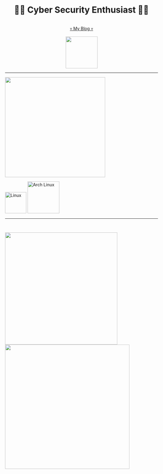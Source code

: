 <!-- <p align="right"> <img src="https://komarev.com/ghpvc/?username=a-krkc&label=Profile%20views&color=0e75b6&style=flat" alt="a-krkc" /> </p> -->

<!--[![Typing SVG](https://readme-typing-svg.demolab.com?font=Fira+Code&weight=500&size=30&pause=1000&center=true&vCenter=true&width=1000&lines=Hi+There!+👋🏼;+Welcome+To+My+Playground!)](https://git.io/typing-svg) -->

<h1 align="center"> 👨‍💻 Cyber Security Enthusiast 👨‍💻 </h1>
<br>
<div align="center">
     <a href="https://a-abakus.github.io/" target="_blank">💀 My Blog 💀</a>
</div>
<br>
<div align="center"> 
     <a href="https://linkedin.com/in/abdullatifkurkcu" target="_blank"><img  width=105 src="https://img.shields.io/badge/-LinkedIn-%230077B5?style=for-the-badge&logo=linkedin&logoColor=white" target="_blank"></a>
</div>

<hr>
  <p><img src="https://skillicons.dev/icons?i=linux,vim,bash,git,python,pycharm,vscode,github" width=330/>
  <p><img alt="Linux" src="https://img.shields.io/badge/Linux-1793D1?style=flat&logo=linux&logoColor=white" width="70" />
  <img alt="Arch Linux" src="https://img.shields.io/badge/Arch_Linux-1793D1?style=flat&logo=arch-linux&logoColor=white" width="105" />
<hr>
<br>
<div align=center>
<p><img width=370 align="left" src="https://github-readme-stats.vercel.app/api/top-langs?username=a-abakus&title_color=61dafb&text_color=ffffff&icon_color=61dafb&bg_color=20232a&langs_count=8&layout=compact&locale=en&border_color=61dafb&border_radius=10" /></p>

<p><img align="left" width=410 src="https://github-readme-stats.vercel.app/api?username=a-abakus&show_icons=true&locale=en&theme=react&border_color=61dafb&border_radius=10" /></p>
</div>
